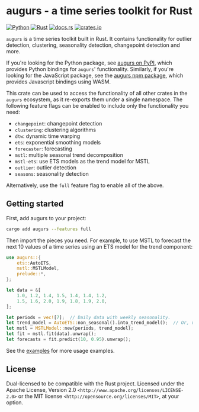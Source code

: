 # augurs - a time series toolkit for Rust

[![Python](https://github.com/grafana/augurs/actions/workflows/python.yml/badge.svg)](https://github.com/grafana/augurs/actions/workflows/python.yml)
[![Rust](https://github.com/grafana/augurs/actions/workflows/rust.yml/badge.svg)](https://github.com/grafana/augurs/actions/workflows/rust.yml)
[![docs.rs](https://docs.rs/augurs-core/badge.svg)](https://docs.rs/augurs-core)
[![crates.io](https://img.shields.io/crates/v/augurs-core.svg)](https://crates.io/crates/augurs-core)

`augurs` is a time series toolkit built in Rust. It contains functionality for
outlier detection, clustering, seasonality detection, changepoint detection
and more.

If you're looking for the Python package, see [augurs on PyPI], which provides Python
bindings for `augurs`' functionality. Similarly, if you're looking for the
JavaScript package, see the [augurs npm package], which provides Javascript bindings
using WASM.

This crate can be used to access the functionality of all other crates in the
`augurs` ecosystem, as it re-exports them under a single namespace. The following
feature flags can be enabled to include only the functionality you need:

- `changepoint`: changepoint detection
- `clustering`: clustering algorithms
- `dtw`: dynamic time warping
- `ets`: exponential smoothing models
- `forecaster`: forecasting
- `mstl`: multiple seasonal trend decomposition
- `mstl-ets`: use ETS models as the trend model for MSTL
- `outlier`: outlier detection
- `seasons`: seasonality detection

Alternatively, use the `full` feature flag to enable all of the above.

## Getting started

First, add augurs to your project:

```sh
cargo add augurs --features full
```

Then import the pieces you need. For example, to use MSTL to forecast the next 10 values
of a time series using an ETS model for the trend component:

```rust
use augurs::{
    ets::AutoETS,
    mstl::MSTLModel,
    prelude::*,
};

let data = &[
    1.0, 1.2, 1.4, 1.5, 1.4, 1.4, 1.2,
    1.5, 1.6, 2.0, 1.9, 1.8, 1.9, 2.0,
];

let periods = vec![7];  // Daily data with weekly seasonality.
let trend_model = AutoETS::non_seasonal().into_trend_model();  // Or, use a non-seasonal ETS model as the trend model.
let mstl = MSTLModel::new(periods, trend_model);
let fit = mstl.fit(data).unwrap();
let forecasts = fit.predict(10, 0.95).unwrap();
```

See the [examples](https://github.com/grafana/augurs/tree/main/crates/augurs/examples) for more usage examples.

## License

Dual-licensed to be compatible with the Rust project.
Licensed under the Apache License, Version 2.0 `<http://www.apache.org/licenses/LICENSE-2.0>` or the MIT license `<http://opensource.org/licenses/MIT>`, at your option.

[augurs on PyPI]: https://pypi.org/project/augurs/
[augurs npm package]: https://www.npmjs.com/package/@bsull/augurs
